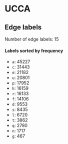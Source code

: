 # UCCA

## Edge labels

Number of edge labels: 15

#### Labels sorted by frequency
- `a`: 45227
- `c`: 31443
- `e`: 21182
- `u`: 20801
- `p`: 17952
- `h`: 16159
- `r`: 16133
- `f`: 14106
- `d`: 9553
- `s`: 8435
- `l`: 6720
- `t`: 3862
- `q`: 2780
- `n`: 1717
- `g`: 467
